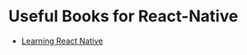 # Useful Books for React-Native

- [Learning React Native](https://github.com/SajadRahimi1/programming-ebooks/blob/main/React%20Native/react-native.pdf)
